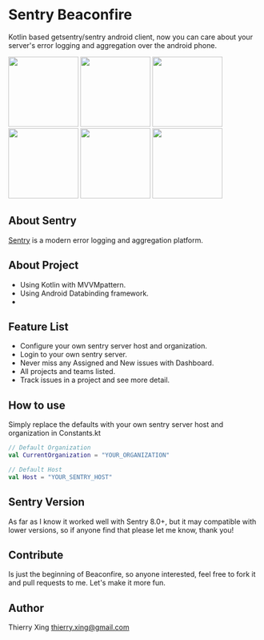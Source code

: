 # Sentry Beaconfire
Kotlin based getsentry/sentry android client, now you can care about your server's error logging and aggregation over the android phone.

<img src="http://7xjlg5.com1.z0.glb.clouddn.com/QQ20160326-4.png-h" width="140" />
<img src="http://7xjlg5.com1.z0.glb.clouddn.com/QQ20160326-0.png-h" width="140" />
<img src="http://7xjlg5.com1.z0.glb.clouddn.com/QQ20160326-1.png-h" width="140" />
<img src="http://7xjlg5.com1.z0.glb.clouddn.com/QQ20160326-5.png-h" width="140" />
<img src="http://7xjlg5.com1.z0.glb.clouddn.com/QQ20160326-2.png-h" width="140" />
<img src="http://7xjlg5.com1.z0.glb.clouddn.com/QQ20160326-3.png-h" width="140" />


## About Sentry
[Sentry](https://github.com/getsentry/sentry) is a modern error logging and aggregation platform.

## About Project
* Using Kotlin with MVVMpattern.
* Using Android Databinding framework.
* 
## Feature List
* Configure your own sentry server host and organization.
* Login to your own sentry server.
* Never miss any Assigned and New issues with Dashboard.
* All projects and teams listed.
* Track issues in a project and see more detail.

## How to use
Simply replace the defaults with your own sentry server host and organization in Constants.kt
```kotlin
// Default Organization
val CurrentOrganization = "YOUR_ORGANIZATION"

// Default Host
val Host = "YOUR_SENTRY_HOST"
```
## Sentry Version
As far as I know it worked well with Sentry 8.0+, but it may compatible with lower versions, so if anyone find that please let me know, thank you! 

## Contribute
Is just the beginning of Beaconfire, so anyone interested, feel free to fork it and pull requests to me. Let's make it more fun.

## Author
Thierry Xing thierry.xing@gmail.com


